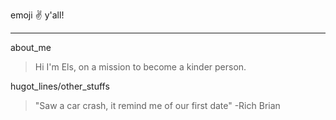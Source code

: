 emoji :v: y'all!
***
about_me
>  Hi I'm Els, on a mission to become a kinder person.

hugot_lines/other_stuffs
> "Saw a car crash, it remind me of our first date" -Rich Brian
